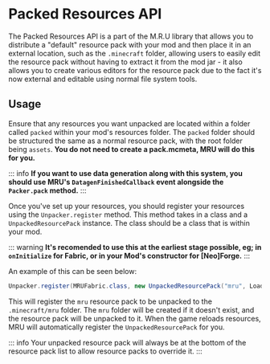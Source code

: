 # Packed Resources API

The Packed Resources API is a part of the M.R.U library that allows you to distribute a "default" resource pack with your mod and then place it in an external location, such as the `.minecraft` folder, allowing users to easily edit the resource pack without having to extract it from the mod jar - it also allows you to create various editors for the resource pack due to the fact it's now external and editable using normal file system tools.

## Usage

Ensure that any resources you want unpacked are located within a folder called `packed` within your mod's resources folder. The `packed` folder should be structured the same as a normal resource pack, with the root folder being `assets`. **You do not need to create a pack.mcmeta, MRU will do this for you.**

::: info
**If you want to use data generation along with this system, you should use MRU's `DatagenFinishedCallback` event alongside the `Packer.pack` method.**
:::

Once you've set up your resources, you should register your resources using the `Unpacker.register` method. This method takes in a class and a `UnpackedResourcePack` instance. The class should be a class that is within your mod.

::: warning
**It's recomended to use this at the earliest stage possible, eg; in `onInitialize` for Fabric, or in your Mod's constructor for \[Neo\]Forge.**
:::

An example of this can be seen below:

```java
Unpacker.register(MRUFabric.class, new UnpackedResourcePack("mru", LoaderUtils.getGameDir().resolve("mru"), "mru", "This is a readme of what this resource pack is for. You should include an explaination of how to use it here for users."));
```

This will register the `mru` resource pack to be unpacked to the `.minecraft/mru` folder. The `mru` folder will be created if it doesn't exist, and the resource pack will be unpacked to it. When the game reloads resources, MRU will automatically register the `UnpackedResourcePack` for you.

::: info
Your unpacked resource pack will always be at the bottom of the resource pack list to allow resource packs to override it.
:::